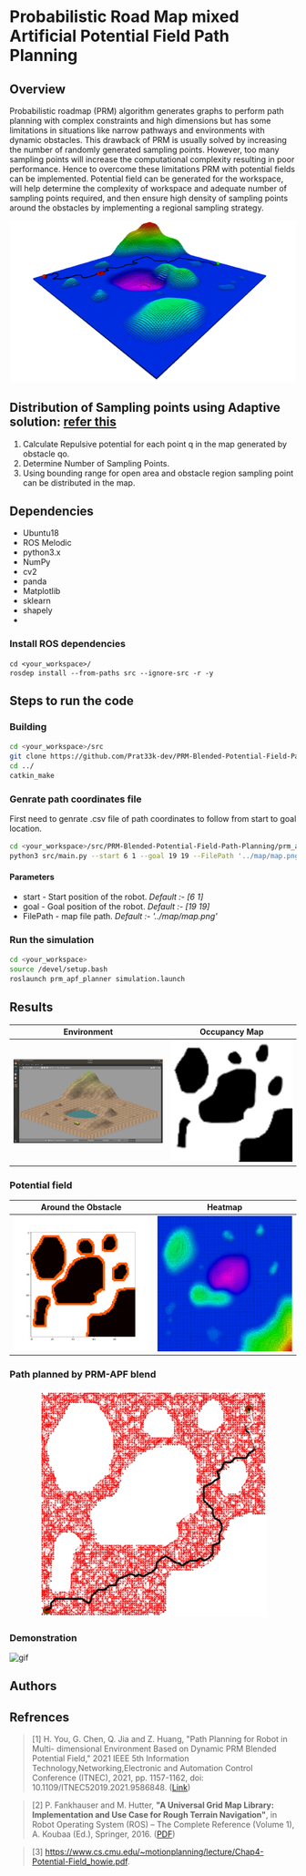 # Probabilistic Road Map mixed Artificial Potential Field Path Planning
## Overview
Probabilistic roadmap (PRM) algorithm generates graphs to perform path planning with complex constraints and high dimensions but has some limitations in situations like narrow pathways and environments with dynamic obstacles. This drawback of PRM is usually solved by increasing the number of randomly generated sampling points. However, too many sampling points will increase the computational complexity resulting in poor performance. Hence to overcome these limitations PRM with potential fields can be implemented. Potential field can be generated for the workspace, will help determine the complexity of workspace and adequate number of sampling points required, and then ensure high density of sampling points around the obstacles by implementing a regional sampling strategy.

<p align="middle">
  <img src="./prm_apf_planner/results/final_output.png" />
</p>

## Distribution of Sampling points using Adaptive solution: [ refer this](./Report.pdf)  

1) Calculate Repulsive potential for each point q in the map generated by obstacle qo.
2) Determine Number of Sampling Points.
3) Using bounding range for open area and obstacle region sampling point can be distributed in the map.

## Dependencies
- Ubuntu18
- ROS Melodic
- python3.x
- NumPy
- cv2
- panda
- Matplotlib
- sklearn
- shapely
- 
### Install ROS dependencies
```
cd <your_workspace>/
rosdep install --from-paths src --ignore-src -r -y
```

## Steps to run the code
### Building
```bash
cd <your_workspace>/src
git clone https://github.com/Prat33k-dev/PRM-Blended-Potential-Field-Path-Planning.git
cd ../
catkin_make
```
### Genrate path coordinates file
First need to genrate .csv file of path coordinates to follow from start to goal location. 
```bash
cd <your_workspace>/src/PRM-Blended-Potential-Field-Path-Planning/prm_apf_planner
python3 src/main.py --start 6 1 --goal 19 19 --FilePath '../map/map.png' 
```
#### Parameters
- start -  Start position of the robot. *Default :- [6 1]*
- goal - Goal position of the robot. *Default :- [19 19]*
- FilePath -  map file path. *Default :- '../map/map.png'*

### Run the simulation
```bash
cd <your_workspace>
source /devel/setup.bash
roslaunch prm_apf_planner simulation.launch
```

## Results
Environment| Occupancy Map
:-:|:-:
![env](./prm_apf_planner/results/environment.png) |  ![env](./prm_apf_planner/results/map.png) 

### **Potential field**
Around the Obstacle | Heatmap
:-:|:-:
![env](./prm_apf_planner/results/obs_heat.png) | ![env](./prm_apf_planner/results/heatmap.png) 

### **Path planned by PRM-APF blend**
<p align="middle">
  <img src="./prm_apf_planner/results/final_pathb.png" width="400" />
</p>

### **Demonstration**
![gif](./prm_apf_planner/results/demo-video.gif) 

## Authors

## Refrences
> [1] H. You, G. Chen, Q. Jia and Z. Huang, 
> "Path Planning for Robot in Multi-
> dimensional Environment Based on Dynamic PRM Blended Potential
> Field," 2021 IEEE 5th Information Technology,Networking,Electronic
> and Automation Control Conference (ITNEC), 2021, pp. 1157-1162, doi:
> 10.1109/ITNEC52019.2021.9586848. ([Link](https://ieeexplore.ieee.org/abstract/document/9586848?casa_token=dPIeCWMbyvUAAAAA:jaPm7QkSNuVRAEtBoYQxnqkooVTZvR46ZT57qmRl7oLrsUHyPHaxxCWyf2-y8w6I4ts5512YXQ))

> [2] P. Fankhauser and M. Hutter,
> **"A Universal Grid Map Library: Implementation and Use Case for Rough Terrain Navigation"**,
> in Robot Operating System (ROS) – The Complete Reference (Volume 1), A. Koubaa (Ed.), Springer, 2016. ([PDF](http://www.researchgate.net/publication/284415855))

> [3] https://www.cs.cmu.edu/~motionplanning/lecture/Chap4-Potential-Field_howie.pdf.

